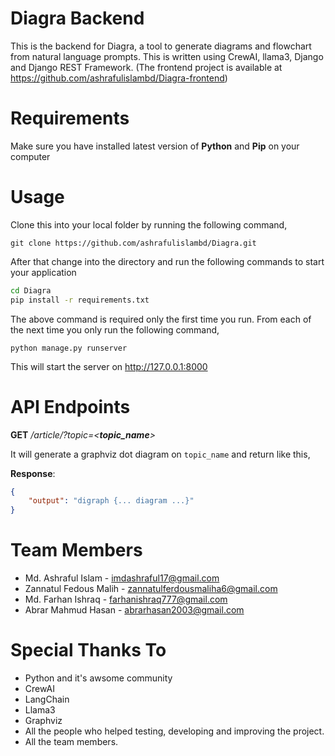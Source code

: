 # Diagra Backend
This is the backend for Diagra, a tool to generate diagrams and flowchart from natural language prompts. This is written using CrewAI, llama3, Django and Django REST Framework. (The frontend project is available at https://github.com/ashrafulislambd/Diagra-frontend)

# Requirements
Make sure you have installed latest version of **Python** and **Pip** on your computer

# Usage
Clone this into your local folder by running the following command,

`git clone https://github.com/ashrafulislambd/Diagra.git`

After that change into the directory and run the following commands to start your application

```bash
cd Diagra
pip install -r requirements.txt
```

The above command is required only the first time you run. From each of the next time you only run the following command,

`python manage.py runserver`

This will start the server on http://127.0.0.1:8000 

# API Endpoints

**GET** */article/?topic=<**topic_name**>*

It will generate a graphviz dot diagram on `topic_name` and return like this,

**Response**:

```json
{
    "output": "digraph {... diagram ...}"
}
```

# Team Members
* Md. Ashraful Islam - imdashraful17@gmail.com
* Zannatul Fedous Malih - zannatulferdousmaliha6@gmail.com
* Md. Farhan Ishraq - farhanishraq777@gmail.com
* Abrar Mahmud Hasan - abrarhasan2003@gmail.com

# Special Thanks To #

* Python and it's awsome community
* CrewAI
* LangChain
* Llama3
* Graphviz
* All the people who helped testing, developing and improving the project.
* All the team members.
